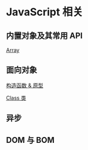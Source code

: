 # JavaScript 相关

## 内置对象及其常用 API

[Array](./DefaultAPIs/Array.md)

<!-- [String]() -->

<!-- [Number]() -->

<!-- [Math]() -->

<!-- [Date]() -->

<!-- [RegExp]() -->

## 面向对象

[构造函数 & 原型](./OOP/Prototype.md)

[Class 类](./OOP/Class.md)

## 异步

<!-- [Promise]() -->

## DOM 与 BOM

<!-- [DOM]() -->

<!-- [BOM]() -->
